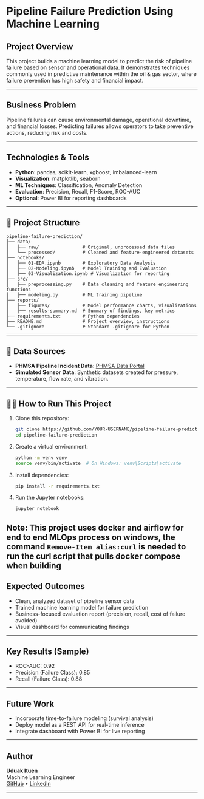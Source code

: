 # Pipeline Failure Prediction Using Machine Learning

## Project Overview
This project builds a machine learning model to predict the risk of pipeline failure based on sensor and operational data. It demonstrates techniques commonly used in predictive maintenance within the oil & gas sector, where failure prevention has high safety and financial impact.

---

## Business Problem
Pipeline failures can cause environmental damage, operational downtime, and financial losses. Predicting failures allows operators to take preventive actions, reducing risk and costs.

---

## Technologies & Tools
- **Python**: pandas, scikit-learn, xgboost, imbalanced-learn
- **Visualization**: matplotlib, seaborn
- **ML Techniques**: Classification, Anomaly Detection
- **Evaluation**: Precision, Recall, F1-Score, ROC-AUC
- **Optional**: Power BI for reporting dashboards

---

## 📂 Project Structure
```
pipeline-failure-prediction/
├── data/
│   ├── raw/                # Original, unprocessed data files
│   └── processed/          # Cleaned and feature-engineered datasets
├── notebooks/
│   ├── 01-EDA.ipynb        # Exploratory Data Analysis
│   ├── 02-Modeling.ipynb   # Model Training and Evaluation
│   ├── 03-Visualization.ipynb # Visualization for reporting
├── src/
│   ├── preprocessing.py    # Data cleaning and feature engineering functions
│   ├── modeling.py         # ML training pipeline
├── reports/
│   ├── figures/            # Model performance charts, visualizations
│   ├── results-summary.md  # Summary of findings, key metrics
├── requirements.txt        # Python dependencies
├── README.md               # Project overview, instructions
└── .gitignore              # Standard .gitignore for Python
```


---

## 🔢 Data Sources
- **PHMSA Pipeline Incident Data**: [PHMSA Data Portal](https://www.phmsa.dot.gov/data-and-statistics/pipeline/pipeline-incident-20-year-trends)
- **Simulated Sensor Data**: Synthetic datasets created for pressure, temperature, flow rate, and vibration.

---

## 🧑‍💻 How to Run This Project
1. Clone this repository:
    ```bash
    git clone https://github.com/YOUR-USERNAME/pipeline-failure-prediction.git
    cd pipeline-failure-prediction
    ```

2. Create a virtual environment:
    ```bash
    python -m venv venv
    source venv/bin/activate  # On Windows: venv\Scripts\activate
    ```

3. Install dependencies:
    ```bash
    pip install -r requirements.txt
    ```

4. Run the Jupyter notebooks:
    ```bash
    jupyter notebook
    ```
Note: This project uses docker and airflow for end to end MLOps process
on windows, the command 
```Remove-Item alias:curl```
is needed to run the curl script that pulls docker compose when building
---

## Expected Outcomes
- Clean, analyzed dataset of pipeline sensor data
- Trained machine learning model for failure prediction
- Business-focused evaluation report (precision, recall, cost of failure avoided)
- Visual dashboard for communicating findings

---

## Key Results (Sample)
- ROC-AUC: 0.92
- Precision (Failure Class): 0.85
- Recall (Failure Class): 0.88

---

## Future Work
- Incorporate time-to-failure modeling (survival analysis)
- Deploy model as a REST API for real-time inference
- Integrate dashboard with Power BI for live reporting

---

## Author
**Uduak Ituen**  
Machine Learning Engineer  
[GitHub](https://github.com/udituen) • [LinkedIn](https://linkedin.com/in/uduak-ituen)

---
